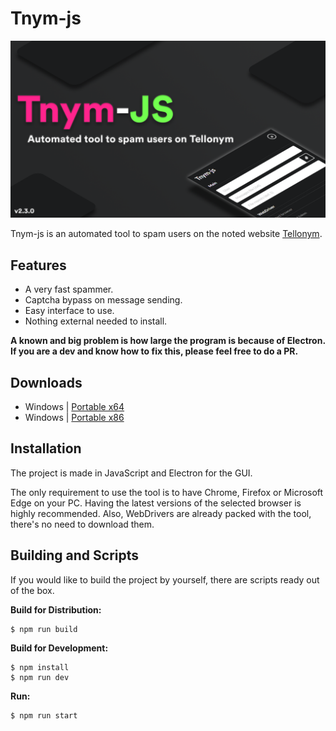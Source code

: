 # Tnym-js

![thumbnail](assets/thumbnail.png)

Tnym-js is an automated tool to spam users on the noted website [Tellonym](https://tellonym.me/).

## Features

- A very fast spammer.
- Captcha bypass on message sending.
- Easy interface to use.
- Nothing external needed to install.

**A known and big problem is how large the program is because of Electron. If you are a dev and know how to fix this, please feel free to do a PR.**

## Downloads

- Windows | [Portable x64](https://github.com/FedeIlLeone/Tnym-js/releases/latest/download/Tnym-js-x64.zip)
- Windows | [Portable x86](https://github.com/FedeIlLeone/Tnym-js/releases/latest/download/Tnym-js-x86.zip)

## Installation

The project is made in JavaScript and Electron for the GUI.

The only requirement to use the tool is to have Chrome, Firefox or Microsoft Edge on your PC. Having the latest versions of the selected browser is highly recommended. Also, WebDrivers are already packed with the tool, there's no need to download them.

## Building and Scripts

If you would like to build the project by yourself, there are scripts ready out of the box.

**Build for Distribution:**
```shell
$ npm run build
```
**Build for Development:**
```shell
$ npm install
$ npm run dev
```
**Run:**
```shell
$ npm run start
```